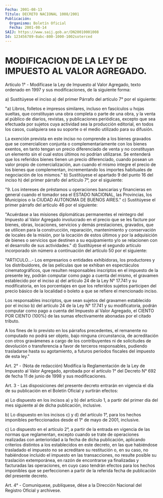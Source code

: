 ```yaml
---
Fecha: 2001-08-13
Título: DECRETO NACIONAL 1008/2001
Publicación:
  Organismo: Boletín Oficial
  Fecha: 2001-08-14
SAIJ: https://www.saij.gob.ar/DN20010001008
Id: 123456789-0abc-800-1000-1002soterced
---
```

# MODIFICACION DE LA LEY DE IMPUESTO AL VALOR AGREGADO.

<a id="1"></a>
Artículo 1° - Modifícase  la  Ley  de  Impuesto  al Valor Agregado, texto ordenado en 1997 y sus modificaciones, de la siguiente forma:

a) Sustitúyese el inciso a) del primer Párrafo del  artículo 7° por el siguiente:

"a) Libros, folletos e impresos similares, incluso en fascículos  u hojas sueltas, que constituyan una obra  completa o parte de una obra, y  la  venta al público de diarios, revistas, y publicaciones periódicas, excepto  que  sea  efectuada  por sujetos cuya actividad sea  la producción editorial, en todos los  casos, cualquiera sea su soporte  o  el  medio  utilizado para su difusión.

La  exención  prevista  en este inciso no comprende  a  los  bienes gravados que se comercialicen  conjunta  o  complementariamente con los bienes exentos, en tanto tengan un precio diferenciado de venta y no constituyan un elemento sin el cual estos  últimos  no podrían utilizarse. Se entenderá que los referidos bienes tienen un  precio diferenciado,  cuando  posean  un valor propio de comercialización, aun cuando el mismo integre el precio de los bienes que complementan, incrementando los  importes habituales de negociación de los mismos." b) Sustitúyese el  apartado  9  del  punto  16  del inciso h) del primer párrafo del artículo 7°, por el siguiente:

"9. Los intereses de préstamos u operaciones bancarias y financieras en general  cuando  el tomador sea el ESTADO NACIONAL, las Provincias, los Municipios o la CIUDAD AUTONOMA DE BUENOS AIRES." c) Sustitúyese el primer párrafo del  artículo  46 por el siguiente:

"Acuérdase a las misiones diplomáticas permanentes el reintegro del Impuesto  al  Valor Agregado involucrado en el precio  que  se  les facture por bienes, obras, locaciones, servicios y demás prestaciones, gravados,  que  se  utilicen  para  la  construcción, reparación, mantenimiento y conservación de locales de  la  misión, por  la locación de estos últimos y por la adquisición de bienes  o servicios  que  destinen a su equipamiento y/o se relacionen con el desarrollo de sus  actividades." d) Sustitúyese el segundo artículo incorporado sin número a continuación  del  artículo  50  por  el siguiente:

"ARTICULO...- Los empresarios o entidades exhibidoras, los productores y los distribuidores,  de  las  películas  que  se exhiban en espectáculos cinematográficos, que resulten responsables inscriptos en el impuesto de la presente ley, podrán computar como pago a cuenta del  mismo, el gravamen establecido por el inciso a) del artículo 24 de la  Ley  N°  17.741  y  su modificatoria, en los porcentajes en que los referidos sujetos participen  del  precio básico de la localidad o  boleto  a  que  se refiere el mencionado inciso.

Los  responsables  inscriptos,  que  sean  sujetos    del  gravamen establecido por el inciso b) del artículo 24 de la Ley  N° 17.741 y su  modificatoria, podrán computar como pago a cuenta del  Impuesto al Valor  Agregado,  el  CIENTO  POR  CIENTO  (100%)  de  las sumas efectivamente abonadas por el citado tributo.

A  los  fines  de  lo  previsto  en  los  párrafos  precedentes, el remanente no computado no podrá ser objeto, bajo ninguna circunstancia, de acreditación con otros gravámenes a  cargo de los contribuyentes  ni  de solicitudes de devolución o transferencia  a favor  de  terceros responsables,  pudiendo  trasladarse  hasta  su agotamiento, a futuros períodos fiscales del impuesto de esta ley."

<a id="2"></a>
Art. 2° - (Nota de redacción) Modifica la Reglamentación de la Ley de Impuesto al Valor Agregado, aprobada por el artículo 1° del Decreto N° 692 de fecha 11 de junio de 1998 y sus modificaciones.

<a id="3"></a>
Art. 3 - Las disposiciones del presente decreto entrarán en vigencia el día de su publicación en el Boletín Oficial y surtirán efectos:

a) Lo dispuesto en los incisos a) y b) del artículo 1, a partir del primer día del mes siguiente al de dicha publicación, inclusive.

b) Lo dispuesto en los incisos c) y d) del artículo 1°, para los hechos imponibles perfeccionados desde el 1° de mayo de 2001, inclusive.

c) Lo dispuesto en el artículo 2°, a partir de la entrada en vigencia de las normas que reglamentan, excepto cuando se trate de operaciones realizadas con anterioridad a la fecha de dicha publicación, aplicando criterios distintos a los establecidos en este decreto, en las que habiéndose trasladado el impuesto no se acreditare su restitución o, en su caso, no habiéndose incluido el impuesto en las transacciones, no resulte posible su traslación extemporánea, en razón de encontrarse ya finalizadas y facturadas las operaciones, en cuyo caso tendrán efectos para los hechos imponibles que se perfeccionen a partir de la referida fecha de publicación del presente decreto.

<a id="4"></a>
Art. 4° - Comuníquese, publíquese, dése a la Dirección Nacional del Registro Oficial y archívese.